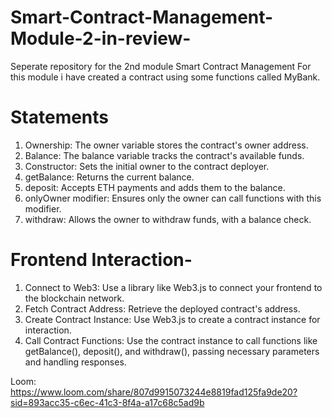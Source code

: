 # Smart-Contract-Management-Module-2-in-review-
Seperate repository for the 2nd module Smart Contract Management
For this module i have created a contract using some functions called MyBank. 
# Statements 
1. Ownership: The owner variable stores the contract's owner address.
2. Balance: The balance variable tracks the contract's available funds.
3. Constructor: Sets the initial owner to the contract deployer.
4. getBalance: Returns the current balance.
5. deposit: Accepts ETH payments and adds them to the balance.
6. onlyOwner modifier: Ensures only the owner can call functions with this modifier.
7. withdraw: Allows the owner to withdraw funds, with a balance check.
# Frontend Interaction-
1. Connect to Web3: Use a library like Web3.js to connect your frontend to the blockchain network.
2. Fetch Contract Address: Retrieve the deployed contract's address.
3. Create Contract Instance: Use Web3.js to create a contract instance for interaction.
4. Call Contract Functions: Use the contract instance to call functions like getBalance(), deposit(), and withdraw(), passing necessary parameters and handling responses.

Loom: https://www.loom.com/share/807d9915073244e8819fad125fa9de20?sid=893acc35-c6ec-41c3-8f4a-a17c68c5ad9b
